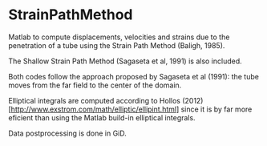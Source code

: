 # StrainPathMethod
Matlab to compute displacements, velocities and strains due to the penetration of a tube using the Strain Path Method (Baligh, 1985).

The Shallow Strain Path Method (Sagaseta et al, 1991) is also included.

Both codes follow the approach proposed by Sagaseta et al (1991): the tube moves from the far field to the center of the domain.

Elliptical integrals are computed according to Hollos (2012) [http://www.exstrom.com/math/elliptic/ellipint.html] since it is by far more eficient than using the Matlab build-in elliptical integrals.

Data postprocessing is done in GiD.
